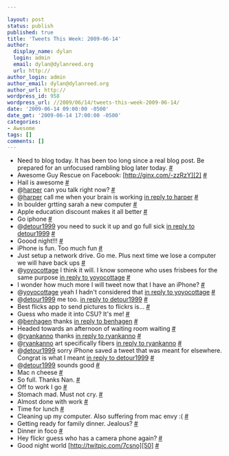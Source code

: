 ```yaml
---

layout: post
status: publish
published: true
title: 'Tweets This Week: 2009-06-14'
author:
  display_name: dylan
  login: admin
  email: dylan@dylanreed.org
  url: http://
author_login: admin
author_email: dylan@dylanreed.org
author_url: http://
wordpress_id: 958
wordpress_url: //2009/06/14/tweets-this-week-2009-06-14/
date: '2009-06-14 09:00:00 -0500'
date_gmt: '2009-06-14 17:00:00 -0500'
categories:
- Awesome
tags: []
comments: []
---
```


  * Need to blog today. It has been too long since a real blog post. Be prepared for an unfocused rambling blog later today. [#][1]
  * Awesome Guy Rescue on Facebook: [http://ginx.com/-zzRzY][2] [#][3]
  * Hail is awesome [#][4]
  * @[harper][5] can you talk right now? [#][6]
  * @[harper][5] call me when your brain is working [in reply to harper][7] [#][8]
  * In boulder grtting sarah a new computer [#][9]
  * Apple education discount makes it all better [#][10]
  * Go iphone [#][11]
  * @[detour1999][12] you need to suck it up and go full sick [in reply to detour1999][13] [#][14]
  * Goood night!!! [#][15]
  * iPhone is fun. Too much fun [#][16]
  * Just setup a network drive. Go me. Plus next time we lose a computer we will have back ups [#][17]
  * @[yoyocottage][18] I think it will. I know someone who uses frisbees for the same purpose [in reply to yoyocottage][19] [#][20]
  * I wonder how much more I will tweet now that I have an iPhone? [#][21]
  * @[yoyocottage][18] yeah I hadn't considered that [in reply to yoyocottage][22] [#][23]
  * @[detour1999][12] me too. [in reply to detour1999][24] [#][25]
  * Best flicks app to send pictures to flickrs is... [#][26]
  * Guess who made it into CSU? It's me! [#][27]
  * @[benhagen][28] thanks [in reply to benhagen][29] [#][30]
  * Headed towards an afternoon of waiting room waiting [#][31]
  * @[ryankanno][32] thanks [in reply to ryankanno][33] [#][34]
  * @[ryankanno][32] art specifically fibers [in reply to ryankanno][35] [#][36]
  * @[detour1999][12] sorry iPhone saved a tweet that was meant for elsewhere. Congrat is what I meant [in reply to detour1999][37] [#][38]
  * @[detour1999][12] sounds good [#][39]
  * Mac n cheese [#][40]
  * So full. Thanks Nan. [#][41]
  * Off to work I go [#][42]
  * Stomach mad. Must not cry. [#][43]
  * Almost done with work [#][44]
  * Time for lunch [#][45]
  * Cleaning up my computer. Also suffering from mac envy :( [#][46]
  * Getting ready for family dinner. Jealous? [#][47]
  * Dinner in foco [#][48]
  * Hey flickr guess who has a camera phone again? [#][49]
  * Good night world [http://twitpic.com/7csno][50] [#][51]
  


   [1]: http://twitter.com/awesomeguy/statuses/2076428840
   [2]: http://ginx.com/-zzRzY
   [3]: http://twitter.com/awesomeguy/statuses/2078901463
   [4]: http://twitter.com/awesomeguy/statuses/2096690376
   [5]: http://twitter.com/harper
   [6]: http://twitter.com/awesomeguy/statuses/2110495973
   [7]: http://twitter.com/harper/statuses/2116355713
   [8]: http://twitter.com/awesomeguy/statuses/2117198432
   [9]: http://twitter.com/awesomeguy/statuses/2121898472
   [10]: http://twitter.com/awesomeguy/statuses/2122905519
   [11]: http://twitter.com/awesomeguy/statuses/2125559210
   [12]: http://twitter.com/detour1999
   [13]: http://twitter.com/detour1999/statuses/2126257449
   [14]: http://twitter.com/awesomeguy/statuses/2126306790
   [15]: http://twitter.com/awesomeguy/statuses/2126810785
   [16]: http://twitter.com/awesomeguy/statuses/2131342124
   [17]: http://twitter.com/awesomeguy/statuses/2132096526
   [18]: http://twitter.com/yoyocottage
   [19]: http://twitter.com/yoyocottage/statuses/2132076706
   [20]: http://twitter.com/awesomeguy/statuses/2132110231
   [21]: http://twitter.com/awesomeguy/statuses/2132121072
   [22]: http://twitter.com/yoyocottage/statuses/2132164707
   [23]: http://twitter.com/awesomeguy/statuses/2132266274
   [24]: http://twitter.com/detour1999/statuses/2132331825
   [25]: http://twitter.com/awesomeguy/statuses/2132529241
   [26]: http://twitter.com/awesomeguy/statuses/2132549157
   [27]: http://twitter.com/awesomeguy/statuses/2132757728
   [28]: http://twitter.com/benhagen
   [29]: http://twitter.com/benhagen/statuses/2133394843
   [30]: http://twitter.com/awesomeguy/statuses/2133638206
   [31]: http://twitter.com/awesomeguy/statuses/2134713959
   [32]: http://twitter.com/ryankanno
   [33]: http://twitter.com/ryankanno/statuses/2134749366
   [34]: http://twitter.com/awesomeguy/statuses/2135048826
   [35]: http://twitter.com/ryankanno/statuses/2135058166
   [36]: http://twitter.com/awesomeguy/statuses/2135467647
   [37]: http://twitter.com/detour1999/statuses/2147653562
   [38]: http://twitter.com/awesomeguy/statuses/2147753658
   [39]: http://twitter.com/awesomeguy/statuses/2147936302
   [40]: http://twitter.com/awesomeguy/statuses/2148474685
   [41]: http://twitter.com/awesomeguy/statuses/2148922382
   [42]: http://twitter.com/awesomeguy/statuses/2154392746
   [43]: http://twitter.com/awesomeguy/statuses/2155319783
   [44]: http://twitter.com/awesomeguy/statuses/2155931659
   [45]: http://twitter.com/awesomeguy/statuses/2156698556
   [46]: http://twitter.com/awesomeguy/statuses/2157742184
   [47]: http://twitter.com/awesomeguy/statuses/2158550494
   [48]: http://twitter.com/awesomeguy/statuses/2158991742
   [49]: http://twitter.com/awesomeguy/statuses/2160517296
   [50]: http://twitpic.com/7csno
   [51]: http://twitter.com/awesomeguy/statuses/2161840194

